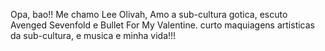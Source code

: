 Opa, bao!!
Me chamo Lee Olivah,
Amo a sub-cultura gotica, escuto Avenged Sevenfold e Bullet For My Valentine.
curto maquiagens artisticas da sub-cultura, e musica e minha vida!!!
